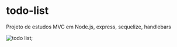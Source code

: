 # todo-list
Projeto de estudos MVC em Node.js, express, sequelize, handlebars

![todo list]("https://github.com/LucasMMSilva/todo-list/blob/main/todolist.png");
